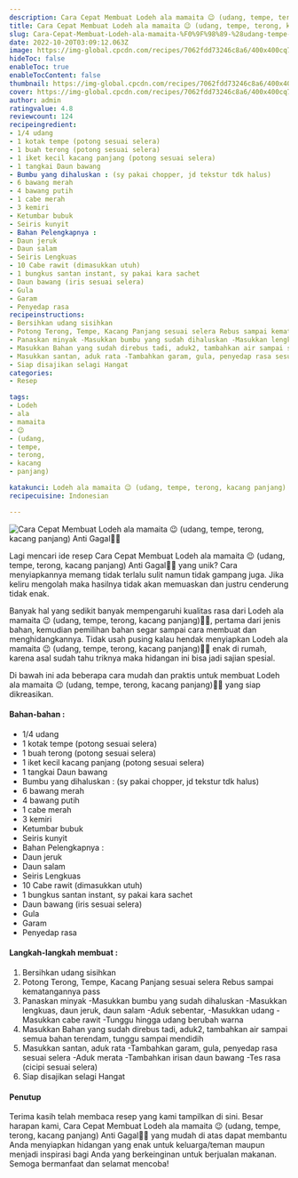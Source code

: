 ```yaml
---
description: Cara Cepat Membuat Lodeh ala mamaita 😉 (udang, tempe, terong, kacang panjang) Anti Gagal"
title: Cara Cepat Membuat Lodeh ala mamaita 😉 (udang, tempe, terong, kacang panjang) Anti Gagal
slug: Cara-Cepat-Membuat-Lodeh-ala-mamaita-%F0%9F%98%89-%28udang-tempe-terong-kacang-panjang%29-Anti-Gagal
date: 2022-10-20T03:09:12.063Z
image: https://img-global.cpcdn.com/recipes/7062fdd73246c8a6/400x400cq70/photo.jpg
hideToc: false
enableToc: true
enableTocContent: false
thumbnail: https://img-global.cpcdn.com/recipes/7062fdd73246c8a6/400x400cq70/photo.jpg
cover: https://img-global.cpcdn.com/recipes/7062fdd73246c8a6/400x400cq70/photo.jpg
author: admin
ratingvalue: 4.8
reviewcount: 124
recipeingredient:
- 1/4 udang
- 1 kotak tempe (potong sesuai selera)
- 1 buah terong (potong sesuai selera)
- 1 iket kecil kacang panjang (potong sesuai selera)
- 1 tangkai Daun bawang
- Bumbu yang dihaluskan : (sy pakai chopper, jd tekstur tdk halus)
- 6 bawang merah
- 4 bawang putih
- 1 cabe merah
- 3 kemiri
- Ketumbar bubuk
- Seiris kunyit
- Bahan Pelengkapnya :
- Daun jeruk
- Daun salam
- Seiris Lengkuas
- 10 Cabe rawit (dimasukkan utuh)
- 1 bungkus santan instant, sy pakai kara sachet
- Daun bawang (iris sesuai selera)
- Gula
- Garam
- Penyedap rasa
recipeinstructions:
- Bersihkan udang sisihkan
- Potong Terong, Tempe, Kacang Panjang sesuai selera Rebus sampai kematangannya pass
- Panaskan minyak -Masukkan bumbu yang sudah dihaluskan -Masukkan lengkuas, daun jeruk, daun salam -Aduk sebentar, -Masukkan udang -Masukkan cabe rawit -Tunggu hingga udang berubah warna
- Masukkan Bahan yang sudah direbus tadi, aduk2, tambahkan air sampai semua bahan terendam, tunggu sampai mendidih
- Masukkan santan, aduk rata -Tambahkan garam, gula, penyedap rasa sesuai selera -Aduk merata -Tambahkan irisan daun bawang -Tes rasa (cicipi sesuai selera)
- Siap disajikan selagi Hangat
categories:
- Resep

tags:
- Lodeh
- ala
- mamaita
- 😉
- (udang,
- tempe,
- terong,
- kacang
- panjang)

katakunci: Lodeh ala mamaita 😉 (udang, tempe, terong, kacang panjang)
recipecuisine: Indonesian

---
```


![Cara Cepat Membuat Lodeh ala mamaita 😉 (udang, tempe, terong, kacang panjang) Anti Gagal👩‍🍳](https://img-global.cpcdn.com/recipes/7062fdd73246c8a6/400x400cq70/photo.jpg)

Lagi mencari ide resep Cara Cepat Membuat Lodeh ala mamaita 😉 (udang, tempe, terong, kacang panjang) Anti Gagal👩‍🍳 yang unik? Cara menyiapkannya memang tidak terlalu sulit namun tidak gampang juga. Jika keliru mengolah maka hasilnya tidak akan memuaskan dan justru cenderung tidak enak.

Banyak hal yang sedikit banyak mempengaruhi kualitas rasa dari Lodeh ala mamaita 😉 (udang, tempe, terong, kacang panjang)👩‍🍳, pertama dari jenis bahan, kemudian pemilihan bahan segar sampai cara membuat dan menghidangkannya. Tidak usah pusing kalau hendak menyiapkan Lodeh ala mamaita 😉 (udang, tempe, terong, kacang panjang)👩‍🍳 enak di rumah, karena asal sudah tahu triknya maka hidangan ini bisa jadi sajian spesial.

Di bawah ini ada beberapa cara mudah dan praktis untuk membuat Lodeh ala mamaita 😉 (udang, tempe, terong, kacang panjang)👩‍🍳 yang siap dikreasikan.

<!--inarticleads1-->

#### Bahan-bahan :

- 1/4 udang
- 1 kotak tempe (potong sesuai selera)
- 1 buah terong (potong sesuai selera)
- 1 iket kecil kacang panjang (potong sesuai selera)
- 1 tangkai Daun bawang
- Bumbu yang dihaluskan : (sy pakai chopper, jd tekstur tdk halus)
- 6 bawang merah
- 4 bawang putih
- 1 cabe merah
- 3 kemiri
- Ketumbar bubuk
- Seiris kunyit
- Bahan Pelengkapnya :
- Daun jeruk
- Daun salam
- Seiris Lengkuas
- 10 Cabe rawit (dimasukkan utuh)
- 1 bungkus santan instant, sy pakai kara sachet
- Daun bawang (iris sesuai selera)
- Gula
- Garam
- Penyedap rasa

<!--inarticleads2-->

#### Langkah-langkah membuat :

1. Bersihkan udang sisihkan
1. Potong Terong, Tempe, Kacang Panjang sesuai selera Rebus sampai kematangannya pass
1. Panaskan minyak -Masukkan bumbu yang sudah dihaluskan -Masukkan lengkuas, daun jeruk, daun salam -Aduk sebentar, -Masukkan udang -Masukkan cabe rawit -Tunggu hingga udang berubah warna
1. Masukkan Bahan yang sudah direbus tadi, aduk2, tambahkan air sampai semua bahan terendam, tunggu sampai mendidih
1. Masukkan santan, aduk rata -Tambahkan garam, gula, penyedap rasa sesuai selera -Aduk merata -Tambahkan irisan daun bawang -Tes rasa (cicipi sesuai selera)
1. Siap disajikan selagi Hangat

#### Penutup

Terima kasih telah membaca resep yang kami tampilkan di sini. Besar harapan kami, Cara Cepat Membuat Lodeh ala mamaita 😉 (udang, tempe, terong, kacang panjang) Anti Gagal👩‍🍳 yang mudah di atas dapat membantu Anda menyiapkan hidangan yang enak untuk keluarga/teman maupun menjadi inspirasi bagi Anda yang berkeinginan untuk berjualan makanan. Semoga bermanfaat dan selamat mencoba!